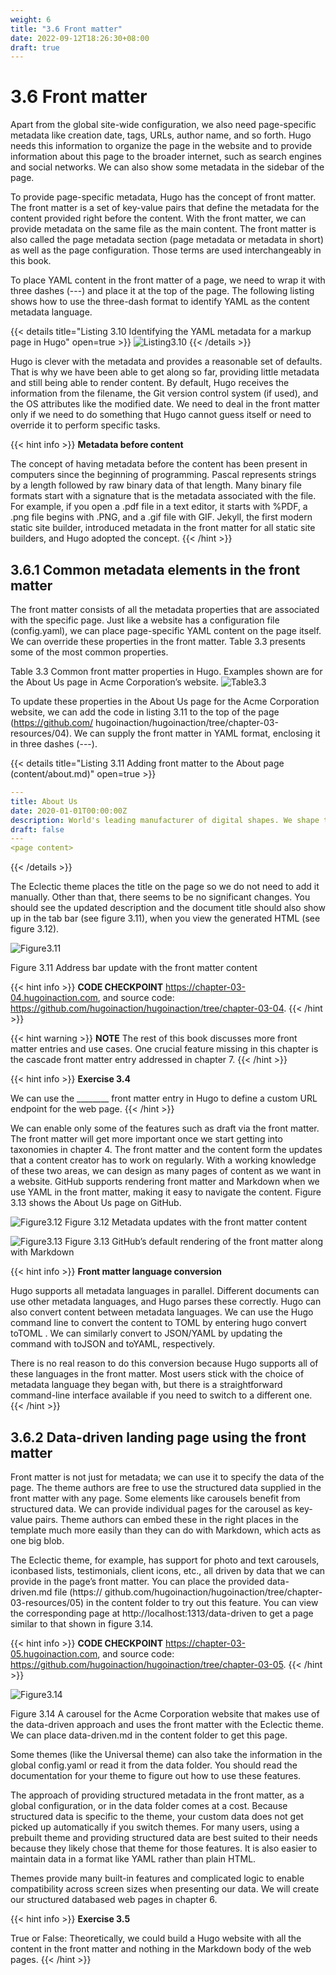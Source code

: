```yaml
---
weight: 6
title: "3.6 Front matter"
date: 2022-09-12T18:26:30+08:00
draft: true
---
```


# 3.6 Front matter

Apart from the global site-wide configuration, we also need page-specific metadata like creation date, tags, URLs, author name, and so forth. Hugo needs this information to organize the page in the website and to provide information about this page to the broader internet, such as search engines and social networks. We can also show some metadata in the sidebar of the page.

To provide page-specific metadata, Hugo has the concept of front matter. The front matter is a set of key-value pairs that define the metadata for the content provided right before the content. With the front matter, we can provide metadata on the same file as the main content. The front matter is also called the page metadata section (page metadata or metadata in short) as well as the page configuration. Those terms are used interchangeably in this book.

To place YAML content in the front matter of a page, we need to wrap it with three dashes (---) and place it at the top of the page. The following listing shows how to use the three-dash format to identify YAML as the content metadata language.

{{< details title="Listing 3.10  Identifying the YAML metadata for a markup page in Hugo" open=true >}}
![Listing3.10](Listing3.10.svg)
{{< /details >}}    

Hugo is clever with the metadata and provides a reasonable set of defaults. That is why we have been able to get along so far, providing little metadata and still being able to render content. By default, Hugo receives the information from the filename, the Git version control system (if used), and the OS attributes like the modified date. We need to deal in the front matter only if we need to do something that Hugo cannot guess itself or need to override it to perform specific tasks.

{{< hint info >}}
**Metadata before content**

The concept of having metadata before the content has been present in computers since the beginning of programming. Pascal represents strings by a length followed by raw binary data of that length. Many binary file formats start with a signature that is the metadata associated with the file. For example, if you open a .pdf file in a text editor, it starts with %PDF, a .png file begins with .PNG, and a .gif file with GIF. Jekyll, the first modern static site builder, introduced metadata in the front matter for all static site builders, and Hugo adopted the concept.
{{< /hint >}}

## 3.6.1 Common metadata elements in the front matter

The front matter consists of all the metadata properties that are associated with the specific page. Just like a website has a configuration file (config.yaml), we can place page-specific YAML content on the page itself. We can override these properties in the front matter. Table 3.3 presents some of the most common properties.

Table 3.3 Common front matter properties in Hugo. Examples shown are for the About Us page in Acme Corporation’s website.
![Table3.3](Table3.3.svg)

To update these properties in the About Us page for the Acme Corporation website, we  can  add  the  code  in  listing  3.11  to  the  top  of  the  page  (https://github.com/ hugoinaction/hugoinaction/tree/chapter-03-resources/04). We can supply the front matter in YAML format, enclosing it in three dashes (---).

{{< details title="Listing 3.11  Adding front matter to the About page (content/about.md)" open=true >}}
```yaml
--- 
title: About Us 
date: 2020-01-01T00:00:00Z 
description: World's leading manufacturer of digital shapes. We shape the world. You live in it. 
draft: false
--- 
<page content>
```
{{< /details >}}

The Eclectic theme places the title on the page so we do not need to add it manually. Other than that, there seems to be no significant changes. You should see the updated description and the document title should also show up in the tab bar (see figure 3.11), when you view the generated HTML (see figure 3.12).

![Figure3.11](Figure3.11.svg)

Figure 3.11 Address bar update with the front matter content

{{< hint info >}}
**CODE CHECKPOINT**     https://chapter-03-04.hugoinaction.com, and source code: https://github.com/hugoinaction/hugoinaction/tree/chapter-03-04.
{{< /hint >}}

{{< hint warning >}}
**NOTE** The rest of this book discusses more front matter entries and use cases. One crucial feature missing in this chapter is the cascade front matter entry addressed in chapter 7.
{{< /hint >}}

{{< hint info >}}
**Exercise 3.4**

We can use the ________ front matter entry in Hugo to define a custom URL endpoint for the web page.
{{< /hint >}}

We can enable only some of the features such as draft via the front matter. The front matter will get more important once we start getting into taxonomies in chapter 4. The front matter and the content form the updates that a content creator has to work on regularly. With a working knowledge of these two areas, we can design as many pages of content as we want in a website. GitHub supports rendering front matter and Markdown when we use YAML in the front matter, making it easy to navigate the content. Figure 3.13 shows the About Us page on GitHub.

![Figure3.12](Figure3.12.svg)
Figure 3.12 Metadata updates with the front matter content

![Figure3.13](Figure3.13.svg)
Figure 3.13 GitHub’s default rendering of the front matter along with Markdown

{{< hint info >}}
**Front matter language conversion**

Hugo supports all metadata languages in parallel. Different documents can use other metadata languages, and Hugo parses these correctly. Hugo can also convert content between metadata languages. We can use the Hugo command line to convert the content to TOML by entering hugo convert toTOML <content file>. We can similarly convert to JSON/YAML by updating the command with toJSON and toYAML, respectively.

There is no real reason to do this conversion because Hugo supports all of these languages in the front matter. Most users stick with the choice of metadata language they began with, but there is a straightforward command-line interface available if you need to switch to a different one.
{{< /hint >}}

## 3.6.2 Data-driven landing page using the front matter

Front matter is not just for metadata; we can use it to specify the data of the page. The theme authors are free to use the structured data supplied in the front matter with any page. Some elements like carousels benefit from structured data. We can provide individual pages for the carousel as key-value pairs. Theme authors can embed these in the right places in the template much more easily than they can do with Markdown, which acts as one big blob.

The Eclectic theme, for example, has support for photo and text carousels, iconbased lists, testimonials, client icons, etc., all driven by data that we can provide in the page’s front matter. You can place the provided data-driven.md file (https:// github.com/hugoinaction/hugoinaction/tree/chapter-03-resources/05)  in  the  content folder to try out this feature. You can view the corresponding page at http://localhost:1313/data-driven to get a page similar to that shown in figure 3.14.

{{< hint info >}}
**CODE CHECKPOINT**	https://chapter-03-05.hugoinaction.com, and source code: https://github.com/hugoinaction/hugoinaction/tree/chapter-03-05.
{{< /hint >}}

![Figure3.14](Figure3.14.svg)

Figure 3.14 A carousel for the Acme Corporation website that makes use of the data-driven approach and uses the front matter with the Eclectic theme. We can place data-driven.md in the content folder to get this page.

Some themes (like the Universal theme) can also take the information in the global config.yaml or read it from the data folder. You should read the documentation for your theme to figure out how to use these features.

The approach of providing structured metadata in the front matter, as a global configuration, or in the data folder comes at a cost. Because structured data is specific to the theme, your custom data does not get picked up automatically if you switch themes. For many users, using a prebuilt theme and providing structured data are best suited to their needs because they likely chose that theme for those features. It is also easier to maintain data in a format like YAML rather than plain HTML.

Themes provide many built-in features and complicated logic to enable compatibility across screen sizes when presenting our data. We will create our structured databased web pages in chapter 6.

{{< hint info >}}
**Exercise 3.5**

True or False: Theoretically, we could build a Hugo website with all the content in the front matter and nothing in the Markdown body of the web pages.
{{< /hint >}}